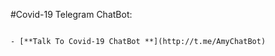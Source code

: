 #Covid-19 Telegram ChatBot:

```Chat Bot Link

- [**Talk To Covid-19 ChatBot **](http://t.me/AmyChatBot)

```
